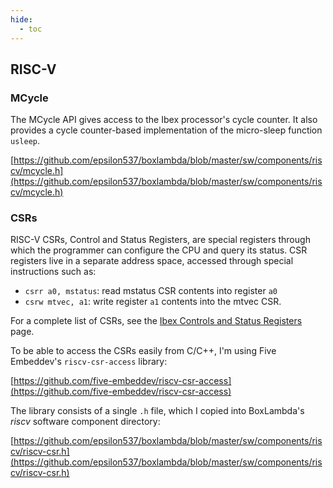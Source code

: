 ```yaml
---
hide:
  - toc
---
```


## RISC-V

### MCycle

The MCycle API gives access to the Ibex processor's cycle counter. It also provides a cycle counter-based implementation of the micro-sleep function `usleep`.

[https://github.com/epsilon537/boxlambda/blob/master/sw/components/riscv/mcycle.h](https://github.com/epsilon537/boxlambda/blob/master/sw/components/riscv/mcycle.h)

### CSRs

RISC-V CSRs, Control and Status Registers, are special registers through which the programmer can configure the CPU and query its status. CSR registers live in a separate address space, accessed through special instructions such as:

- `csrr a0, mstatus`: read mstatus CSR contents into register `a0`
- `csrw mtvec, a1`: write register `a1` contents into the mtvec CSR.

For a complete list of CSRs, see the [Ibex Controls and Status Registers](https://ibex-core.readthedocs.io/en/latest/03_reference/cs_registers.html#cs-registers) page.

To be able to access the CSRs easily from C/C++, I'm using Five Embeddev's `riscv-csr-access` library:

[https://github.com/five-embeddev/riscv-csr-access](https://github.com/five-embeddev/riscv-csr-access)

The library consists of a single `.h` file, which I copied into BoxLambda's *riscv* software component directory:

[https://github.com/epsilon537/boxlambda/blob/master/sw/components/riscv/riscv-csr.h](https://github.com/epsilon537/boxlambda/blob/master/sw/components/riscv/riscv-csr.h)

